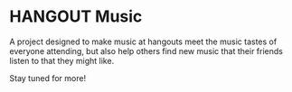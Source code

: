 # HANGOUT Music

A project designed to make music at hangouts meet the music tastes of everyone attending, but also help others find new music that their friends listen to that they might like.

Stay tuned for more!

